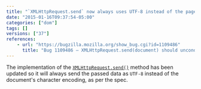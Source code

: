 ```yaml
---
title: "`XMLHttpRequest.send` now always uses UTF-8 instead of the page charset"
date: "2015-01-16T09:37:54-05:00"
categories: ["dom"]
tags: []
versions: ["37"]
references:
    - url: "https://bugzilla.mozilla.org/show_bug.cgi?id=1109486"
      title: "Bug 1109486 – XMLHttpRequest.send(document) should unconditionally encode as UTF-8"
---
```

The implementation of the [`XMLHttpRequest.send()`](https://developer.mozilla.org/docs/Web/API/XMLHttpRequest#send%28%29) method has been updated so it will always send the passed data as `UTF-8` instead of the document's character encoding, as per the spec.
